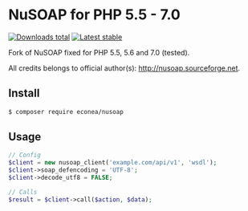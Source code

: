 # NuSOAP for PHP 5.5 - 7.0

[![Downloads total](https://img.shields.io/packagist/dt/econea/nusoap.svg?style=flat-square)](https://packagist.org/packages/econea/nusoap)
[![Latest stable](https://img.shields.io/packagist/v/econea/nusoap.svg?style=flat-square)](https://packagist.org/packages/econea/nusoap)

Fork of NuSOAP fixed for PHP 5.5, 5.6 and 7.0 (tested).

All credits belongs to official author(s): http://nusoap.sourceforge.net.

## Install
```sh
$ composer require econea/nusoap
```

## Usage

```php
// Config
$client = new nusoap_client('example.com/api/v1', 'wsdl');
$client->soap_defencoding = 'UTF-8';
$client->decode_utf8 = FALSE;

// Calls
$result = $client->call($action, $data);
```
